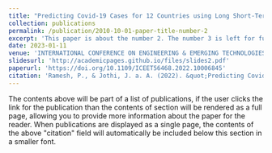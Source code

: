 ```yaml
---
title: "Predicting Covid-19 Cases for 12 Countries using Long Short-Term Memory"
collection: publications
permalink: /publication/2010-10-01-paper-title-number-2
excerpt: 'This paper is about the number 2. The number 3 is left for future work.'
date: 2023-01-11
venue: 'INTERNATIONAL CONFERENCE ON ENGINEERING & EMERGING TECHNOLOGIES, IEEE'
slidesurl: 'http://academicpages.github.io/files/slides2.pdf'
paperurl: 'https://doi.org/10.1109/ICEET56468.2022.10006845'
citation: 'Ramesh, P., & Jothi, J. a. A. (2022). &quot;Predicting Covid-19 Cases for 12 Countries using Long Short-Term Memory.&quot; 2022 International Conference on Engineering and Emerging Technologies (ICEET). https://doi.org/10.1109/iceet56468.2022.10006845'
---
```


The contents above will be part of a list of publications, if the user clicks the link for the publication than the contents of section will be rendered as a full page, allowing you to provide more information about the paper for the reader. When publications are displayed as a single page, the contents of the above "citation" field will automatically be included below this section in a smaller font.
